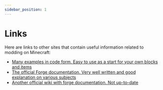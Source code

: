 ```yaml
---
sidebar_position: 1
---
```


# Links

Here are links to other sites that contain useful information related to modding on Minecraft:

* [Many examples in code form. Easy to use as a start for your own blocks and items](https://github.com/TheGreyGhost/MinecraftByExample)
* [The official Forge documentation. Very well written and good explanation on various subjects](http://mcforge.readthedocs.org/en/latest/)
* [Another official wiki with forge documentation. Not up-to-date](http://www.minecraftforge.net/wiki/Main_Page)
